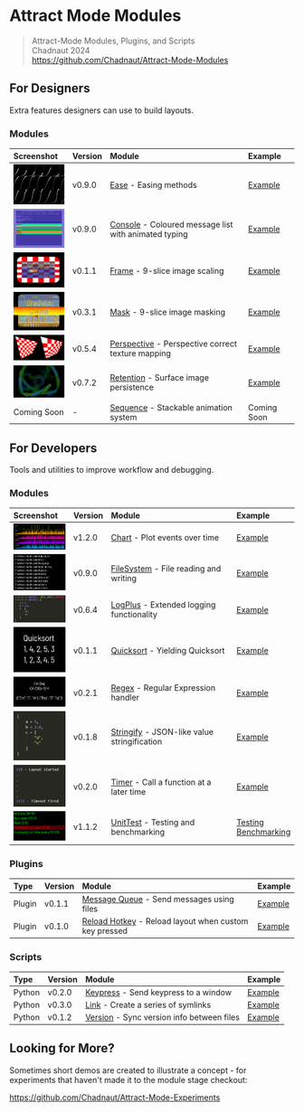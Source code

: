 # Attract Mode Modules

> Attract-Mode Modules, Plugins, and Scripts  
> Chadnaut 2024  
> https://github.com/Chadnaut/Attract-Mode-Modules

## For Designers

Extra features designers can use to build layouts.

### Modules

|Screenshot|Version|Module|Example|
|:-|:-|:-|:-|
|[<img src="./modules/ease/example.png" width="100"/>](./modules/ease/README.md)|v0.9.0|[Ease](./modules/ease/README.md) - Easing methods|[Example](./layouts/Example.Ease/)|
|[<img src="./modules/console/example.png" width="100"/>](./modules/console/README.md)|v0.9.0|[Console](./modules/console/README.md) - Coloured message list with animated typing|[Example](./layouts/Example.Console/)|
|[<img src="./modules/frame/example.png" width="100"/>](./modules/frame/README.md)|v0.1.1|[Frame](./modules/frame/README.md) - 9-slice image scaling|[Example](./layouts/Example.Frame/)|
|[<img src="./modules/mask/example.png" width="100"/>](./modules/mask/README.md)|v0.3.1|[Mask](./modules/mask/README.md) - 9-slice image masking|[Example](./layouts/Example.Mask/)|
|[<img src="./modules/perspective/example.png" width="100"/>](./modules/perspective/README.md)|v0.5.4|[Perspective](./modules/perspective/README.md) - Perspective correct texture mapping|[Example](./layouts/Example.Perspective/)|
|[<img src="./modules/retention/example.png" width="100"/>](./modules/retention/README.md)|v0.7.2|[Retention](./modules/retention/README.md) - Surface image persistence|[Example](./layouts/Example.Retention/)|
|Coming Soon|-|[Sequence](./modules/sequence/README.md) - Stackable animation system|Coming Soon|

## For Developers

Tools and utilities to improve workflow and debugging.

### Modules

|Screenshot|Version|Module|Example|
|:-|:-|:-|:-|
|[<img src="./modules/chart/example.png" width="100"/>](./modules/chart/README.md)|v1.2.0|[Chart](./modules/chart/README.md) - Plot events over time|[Example](./layouts/Example.Chart/)|
|[<img src="./modules/fs/example.png" width="100"/>](./modules/fs/README.md)|v0.9.0|[FileSystem](./modules/fs/README.md) - File reading and writing|[Example](./layouts/Example.FileSystem/)|
|[<img src="./modules/logplus/example.png" width="100"/>](./modules/logplus/README.md)|v0.6.4|[LogPlus](./modules/logplus/README.md) - Extended logging functionality|[Example](./layouts/Example.LogPlus/)|
|[<img src="./modules/quicksort/example.png" width="100"/>](./modules/quicksort/README.md)|v0.1.1|[Quicksort](./modules/quicksort/README.md) - Yielding Quicksort|[Example](./layouts/Example.Quicksort/)|
|[<img src="./modules/regex/example.png" width="100"/>](./modules/regex/README.md)|v0.2.1|[Regex](./modules/regex/README.md) - Regular Expression handler|[Example](./layouts/Example.Regex/)|
|[<img src="./modules/stringify/example.png" width="100"/>](./modules/stringify/README.md)|v0.1.8|[Stringify](./modules/stringify/README.md) - JSON-like value stringification|[Example](./layouts/Example.Stringify/)|
|[<img src="./modules/timer/example.png" width="100"/>](./modules/timer/README.md)|v0.2.0|[Timer](./modules/timer/README.md) - Call a function at a later time|[Example](./layouts/Example.Timer/)|
|[<img src="./modules/unittest/example.png" width="100"/>](./modules/unittest/README.md)|v1.1.2|[UnitTest](./modules/unittest/README.md) - Testing and benchmarking|[Testing](./layouts/Example.UnitTest/)<br>[Benchmarking](./layouts/Example.Benchmark/)|

### Plugins

|Type|Version|Module|Example|
|:-|:-|:-|:-|
|Plugin|v0.1.1|[Message Queue](./plugins/MessageQueue/README.md) - Send messages using files|[Example](./plugins/MessageQueue/README.md#quickstart)|
|Plugin|v0.1.0|[Reload Hotkey](./plugins/ReloadHotkey/README.md) - Reload layout when custom key pressed|[Example](./plugins/ReloadHotkey/README.md#quickstart)|

### Scripts

|Type|Version|Module|Example|
|:-|:-|:-|:-|
|Python|v0.2.0|[Keypress](./scripts/keypress/README.md) - Send keypress to a window|[Example](./scripts/keypress/README.md#example)|
|Python|v0.3.0|[Link](./scripts/link/README.md) - Create a series of symlinks|[Example](./scripts/link/README.md#example)|
|Python|v0.1.2|[Version](./scripts/version/README.md) - Sync version info between files|[Example](./scripts/version/README.md#example)|

## Looking for More?

Sometimes short demos are created to illustrate a concept - for experiments that haven't made it to the module stage checkout:

https://github.com/Chadnaut/Attract-Mode-Experiments
